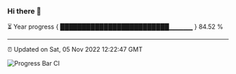 ### Hi there 👋

⏳ Year progress { █████████████████████████▁▁▁▁▁ } 84.52 %

---

⏰ Updated on Sat, 05 Nov 2022 12:22:47 GMT

![Progress Bar CI](https://github.com/liununu/liununu/workflows/Progress%20Bar%20CI/badge.svg)
